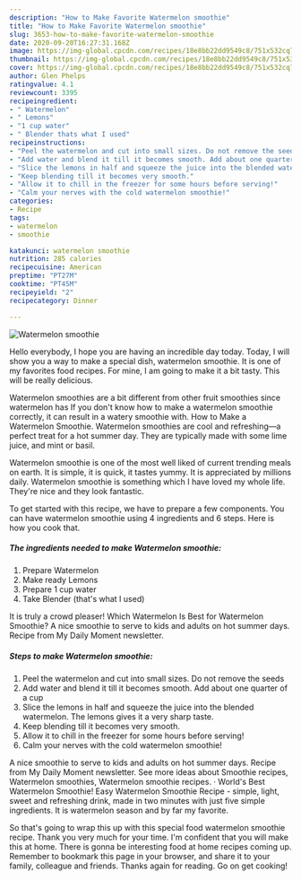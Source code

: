 ```yaml
---
description: "How to Make Favorite Watermelon smoothie"
title: "How to Make Favorite Watermelon smoothie"
slug: 3653-how-to-make-favorite-watermelon-smoothie
date: 2020-09-20T16:27:31.168Z
image: https://img-global.cpcdn.com/recipes/18e8bb22dd9549c8/751x532cq70/watermelon-smoothie-recipe-main-photo.jpg
thumbnail: https://img-global.cpcdn.com/recipes/18e8bb22dd9549c8/751x532cq70/watermelon-smoothie-recipe-main-photo.jpg
cover: https://img-global.cpcdn.com/recipes/18e8bb22dd9549c8/751x532cq70/watermelon-smoothie-recipe-main-photo.jpg
author: Glen Phelps
ratingvalue: 4.1
reviewcount: 3395
recipeingredient:
- " Watermelon"
- " Lemons"
- "1 cup water"
- " Blender thats what I used"
recipeinstructions:
- "Peel the watermelon and cut into small sizes. Do not remove the seeds"
- "Add water and blend it till it becomes smooth. Add about one quarter of a cup"
- "Slice the lemons in half and squeeze the juice into the blended watermelon. The lemons gives it a very sharp taste."
- "Keep blending till it becomes very smooth."
- "Allow it to chill in the freezer for some hours before serving!"
- "Calm your nerves with the cold watermelon smoothie!"
categories:
- Recipe
tags:
- watermelon
- smoothie

katakunci: watermelon smoothie 
nutrition: 285 calories
recipecuisine: American
preptime: "PT27M"
cooktime: "PT45M"
recipeyield: "2"
recipecategory: Dinner

---
```



![Watermelon smoothie](https://img-global.cpcdn.com/recipes/18e8bb22dd9549c8/751x532cq70/watermelon-smoothie-recipe-main-photo.jpg)

Hello everybody, I hope you are having an incredible day today. Today, I will show you a way to make a special dish, watermelon smoothie. It is one of my favorites food recipes. For mine, I am going to make it a bit tasty. This will be really delicious.

Watermelon smoothies are a bit different from other fruit smoothies since watermelon has If you don&#39;t know how to make a watermelon smoothie correctly, it can result in a watery smoothie with. How to Make a Watermelon Smoothie. Watermelon smoothies are cool and refreshing—a perfect treat for a hot summer day. They are typically made with some lime juice, and mint or basil.

Watermelon smoothie is one of the most well liked of current trending meals on earth. It is simple, it is quick, it tastes yummy. It is appreciated by millions daily. Watermelon smoothie is something which I have loved my whole life. They're nice and they look fantastic.


To get started with this recipe, we have to prepare a few components. You can have watermelon smoothie using 4 ingredients and 6 steps. Here is how you cook that.

<!--inarticleads1-->

##### The ingredients needed to make Watermelon smoothie:

1. Prepare  Watermelon
1. Make ready  Lemons
1. Prepare 1 cup water
1. Take  Blender (that&#39;s what I used)


It is truly a crowd pleaser! Which Watermelon Is Best for Watermelon Smoothie? A nice smoothie to serve to kids and adults on hot summer days. Recipe from My Daily Moment newsletter. 

<!--inarticleads2-->

##### Steps to make Watermelon smoothie:

1. Peel the watermelon and cut into small sizes. Do not remove the seeds
1. Add water and blend it till it becomes smooth. Add about one quarter of a cup
1. Slice the lemons in half and squeeze the juice into the blended watermelon. The lemons gives it a very sharp taste.
1. Keep blending till it becomes very smooth.
1. Allow it to chill in the freezer for some hours before serving!
1. Calm your nerves with the cold watermelon smoothie!


A nice smoothie to serve to kids and adults on hot summer days. Recipe from My Daily Moment newsletter. See more ideas about Smoothie recipes, Watermelon smoothies, Watermelon smoothie recipes. · World&#39;s Best Watermelon Smoothie! Easy Watermelon Smoothie Recipe - simple, light, sweet and refreshing drink, made in two minutes with just five simple ingredients. It is watermelon season and by far my favorite. 

So that's going to wrap this up with this special food watermelon smoothie recipe. Thank you very much for your time. I'm confident that you will make this at home. There is gonna be interesting food at home recipes coming up. Remember to bookmark this page in your browser, and share it to your family, colleague and friends. Thanks again for reading. Go on get cooking!
